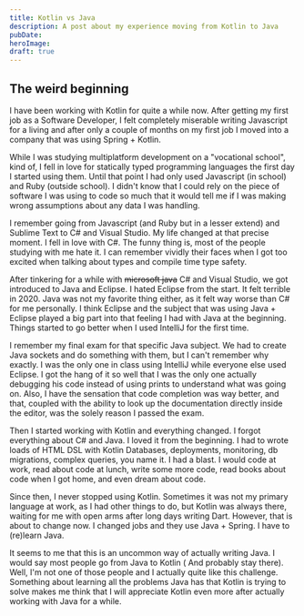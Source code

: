 ```yaml
---
title: Kotlin vs Java
description: A post about my experience moving from Kotlin to Java
pubDate:
heroImage:
draft: true
---
```


## The weird beginning

I have been working with Kotlin for quite a while now. After getting my first job as a Software Developer, I felt
completely miserable writing Javascript for a living and after only a couple of months on my first job I moved into a
company that was using Spring + Kotlin.

While I was studying multiplatform development on a "vocational school", kind of, I fell in love for statically typed
programming languages the first day I started using them. Until that point I had only used Javascript (in school) and
Ruby (outside school). I didn't know that I could rely on the piece of software I was using to code so much that it
would tell me if I was making wrong assumptions about any data I was handling.

I remember going from Javascript (and Ruby but in a lesser extend) and Sublime Text to C# and Visual Studio. My life
changed at that precise moment. I fell in love with C#. The funny thing is, most of the people studying with me hate
it. I can remember vividly their faces when I got too excited when talking about types and compile time type safety.

After tinkering for a while with ~~microsoft java~~ C# and Visual Studio, we got introduced to Java and Eclipse. I hated
Eclipse from the start. It felt terrible in 2020. Java was not my favorite thing either, as it felt way worse than C#
for me personally. I think Eclipse and the subject that was using Java + Eclipse played a big part into that feeling I
had with Java at the beginning. Things started to go better when I used IntelliJ for the first time.

I remember my final exam for that specific Java subject. We had to create Java sockets and do something with them, but I
can't remember why exactly. I was the only one in class using IntelliJ while everyone else used Eclipse. I got the hang
of it so well that I was the only one actually debugging his code instead of using prints to understand what was going
on. Also, I have the sensation that code completion was way better, and that, coupled with the ability to look up the
documentation directly inside the editor, was the solely reason I passed the exam.

Then I started working with Kotlin and everything changed. I forgot everything about C# and Java. I loved it from the
beginning. I had to wrote loads of HTML DSL with Kotlin Databases, deployments, monitoring, db migrations, complex
queries, you name it. I had a blast. I would code at work, read about code at lunch, write some more code, read books
about code when I got home, and even dream about code.

Since then, I never stopped using Kotlin. Sometimes it was not my primary language at work, as I had other things to do,
but Kotlin was always there, waiting for me with open arms after long days writing Dart. However, that is about to
change now. I changed jobs and they use Java + Spring. I have to (re)learn Java.

It seems to me that this is an uncommon way of actually writing Java. I would say most people go from Java to Kotlin (
And probably stay there). Well, I'm not one of those people and I actually quite like this challenge. Something about
learning all the problems Java has that Kotlin is trying to solve makes me think that I will appreciate Kotlin even more
after actually working with Java for a while.